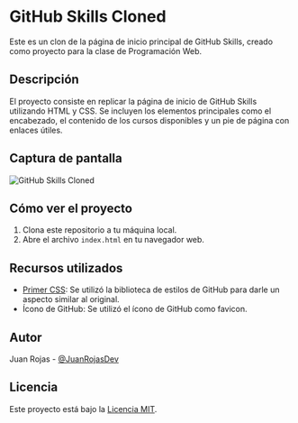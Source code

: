 # GitHub Skills Cloned

Este es un clon de la página de inicio principal de GitHub Skills, creado como proyecto para la clase de Programación Web.

## Descripción

El proyecto consiste en replicar la página de inicio de GitHub Skills utilizando HTML y CSS. Se incluyen los elementos principales como el encabezado, el contenido de los cursos disponibles y un pie de página con enlaces útiles.

## Captura de pantalla

![GitHub Skills Cloned](https://github.com/JuanRojasDev/github-skills-clone/assets/114270458/6330199d-66ce-404b-a08c-a6d51d8224b3)

## Cómo ver el proyecto

1. Clona este repositorio a tu máquina local.
2. Abre el archivo `index.html` en tu navegador web.

## Recursos utilizados

- [Primer CSS](https://primer.style/css/): Se utilizó la biblioteca de estilos de GitHub para darle un aspecto similar al original.
- Ícono de GitHub: Se utilizó el ícono de GitHub como favicon.

## Autor

Juan Rojas - [@JuanRojasDev](https://github.com/JuanRojasDev)

## Licencia

Este proyecto está bajo la [Licencia MIT](LICENSE).
